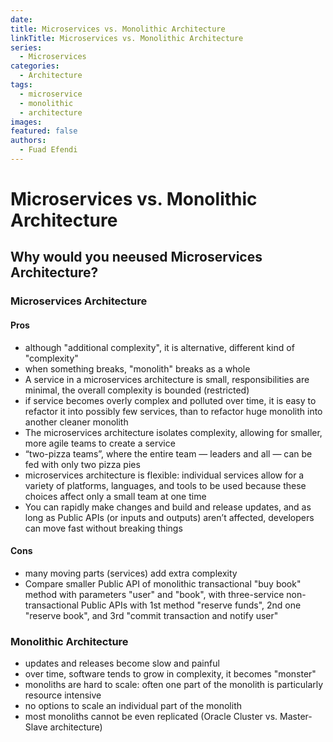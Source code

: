 ```yaml
---
date: 
title: Microservices vs. Monolithic Architecture
linkTitle: Microservices vs. Monolithic Architecture
series:
  - Microservices
categories:
  - Architecture
tags:
  - microservice
  - monolithic
  - architecture
images:
featured: false
authors:
  - Fuad Efendi
---
```


# Microservices vs. Monolithic Architecture

## Why would you neeused Microservices Architecture?

### Microservices Architecture

#### Pros
- although "additional complexity", it is alternative, different kind of "complexity"
- when something breaks, "monolith" breaks as a whole
- A service in a microservices architecture is small, responsibilities are minimal, the overall complexity is bounded (restricted)
- if service becomes overly complex and polluted over time, it is easy to refactor it into possibly few services, than to refactor huge monolith into another cleaner monolith
- The microservices architecture isolates complexity, allowing for smaller, more agile teams to create a service
- “two-pizza teams”, where the entire team — leaders and all — can be fed with only two pizza pies
- microservices architecture is flexible: individual services allow for a variety of platforms, languages, and tools to be used because these choices affect only a small team at one time
- You can rapidly make changes and build and release updates, and as long as Public APIs (or inputs and outputs) aren’t affected, developers can move fast without breaking things

#### Cons
- many moving parts (services) add extra complexity
- Compare smaller Public API of monolithic transactional "buy book" method with parameters "user" and "book", with three-service non-transactional Public APIs with 1st method "reserve funds", 2nd one "reserve book", and 3rd "commit transaction and notify user"

### Monolithic Architecture

- updates and releases become slow and painful
- over time, software tends to grow in complexity, it becomes "monster"
- monoliths are hard to scale: often one part of the monolith is particularly resource intensive
- no options to scale an individual part of the monolith
- most monoliths cannot be even replicated (Oracle Cluster vs. Master-Slave architecture)
